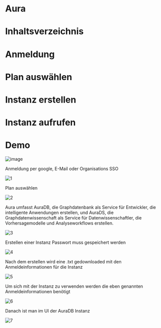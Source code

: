 # Aura

# Inhaltsverzeichnis
# Anmeldung 
# Plan auswählen
# Instanz erstellen
# Instanz aufrufen
# Demo



![image](https://github.com/44erHaze/Aura/assets/142980192/59b3d2c6-4b45-46e2-a86a-c9cd4b4e7379)


Anmeldung per google, E-Mail oder Organisations SSO

![1](https://github.com/44erHaze/Aura/assets/142980192/e29087e3-70d3-457c-912d-c15df2967d31)

Plan auswählen

![2](https://github.com/44erHaze/Aura/assets/142980192/b8f07640-dcf3-49f0-aeb1-d5e1812aba22)

Aura umfasst AuraDB, die Graphdatenbank als Service für Entwickler, die intelligente Anwendungen erstellen, und AuraDS, die Graphdatenwissenschaft als Service für Datenwissenschaftler, die Vorhersagemodelle und Analyseworkflows erstellen.

![3](https://github.com/44erHaze/Aura/assets/142980192/8437b9c0-c1f9-4fe6-8c99-a97d8a73fdcf)

Erstellen einer Instanz
Passwort muss gespeichert werden

![4](https://github.com/44erHaze/Aura/assets/142980192/58783e96-8191-4be3-bc67-f93882fdf59c)

Nach dem erstellen wird eine .txt gedownloaded mit den Anmeldeinformationen für die Instanz

![5](https://github.com/44erHaze/Aura/assets/142980192/3ed43782-ab54-46e3-ac01-b14f827048c2)

Um sich mit der Instanz zu verwenden werden die eben genannten Anmeldeinformationen benötigt

![6](https://github.com/44erHaze/Aura/assets/142980192/cefaa7c8-0131-4937-9cd5-f284f0f3436e)

Danach ist man im UI der AuraDB Instanz

![7](https://github.com/44erHaze/Aura/assets/142980192/252d1283-7996-4e49-a233-1f0c77f219ea)
